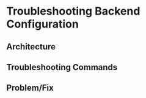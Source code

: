 # Troubleshooting Backend Configuration

## Architecture

## Troubleshooting Commands

## Problem/Fix

